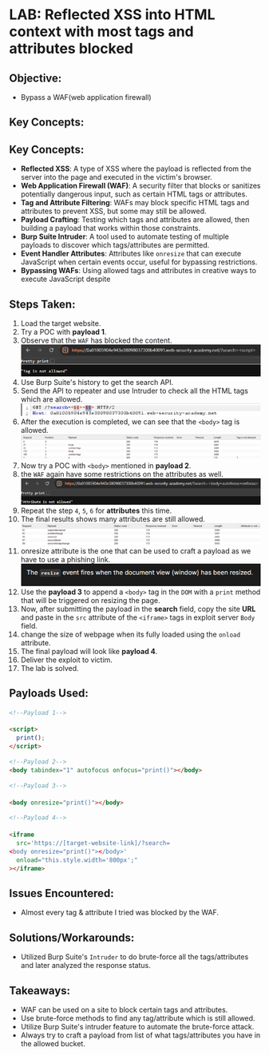 # LAB: Reflected XSS into HTML context with most tags and attributes blocked

## Objective:

- Bypass a WAF(web application firewall)

## Key Concepts:

## Key Concepts:

- **Reflected XSS**: A type of XSS where the payload is reflected from the server into the page and executed in the victim's browser.
- **Web Application Firewall (WAF)**: A security filter that blocks or sanitizes potentially dangerous input, such as certain HTML tags or attributes.
- **Tag and Attribute Filtering**: WAFs may block specific HTML tags and attributes to prevent XSS, but some may still be allowed.
- **Payload Crafting**: Testing which tags and attributes are allowed, then building a payload that works within those constraints.
- **Burp Suite Intruder**: A tool used to automate testing of multiple payloads to discover which tags/attributes are permitted.
- **Event Handler Attributes**: Attributes like `onresize` that can execute JavaScript when certain events occur, useful for bypassing restrictions.
- **Bypassing WAFs**: Using allowed tags and attributes in creative ways to execute JavaScript despite

## Steps Taken:

1. Load the target website.
2. Try a POC with **payload 1**.
3. Observe that the `WAF` has blocked the content.
   ![](./Images/tag%20not%20allowed.png)
4. Use Burp Suite's history to get the search API.
5. Send the API to repeater and use Intruder to check all the HTML tags which are allowed.
   ![](./Images/tag%20sniper%20attack.png)
6. After the execution is completed, we can see that the `<body>` tag is allowed.
   ![](./Images/body%20tag%20allowed.png)
7. Now try a POC with `<body>` mentioned in **payload 2**.
8. the `WAF` again have some restrictions on the attributes as well.
   ![](./Images/attribute%20not%20allowed.png)
9. Repeat the step `4`, `5`, `6` for **attributes** this time.
10. The final results shows many attributes are still allowed.
    ![](./Images/onresize%20tag%20allowed.png)
11. onresize attribute is the one that can be used to craft a payload as we have to use a phishing link.
    ![](./Images/onresize%20attribute%20docs.png)
12. Use the **payload 3** to append a `<body>` tag in the `DOM` with a `print` method that will be triggered on resizing the page.
13. Now, after submitting the payload in the **search** field, copy the site **URL** and paste in the `src` attribute of the `<iframe>` tags in exploit server `Body` field.
14. change the size of webpage when its fully loaded using the `onload` attribute.
15. The final payload will look like **payload 4**.
16. Deliver the exploit to victim.
17. The lab is solved.

## Payloads Used:

```html
<!--Payload 1-->

<script>
  print();
</script>
```

```html
<!--Payload 2-->
<body tabindex="1" autofocus onfocus="print()"></body>
```

```html
<!--Payload 3-->

<body onresize="print()"></body>
```

```html
<!--Payload 4-->

<iframe
  src='https://[target-website-link]/?search=
<body onresize="print()"></body>'
  onload="this.style.width='800px';"
></iframe>
```

## Issues Encountered:

- Almost every tag & attribute I tried was blocked by the WAF.

## Solutions/Workarounds:

- Utilized Burp Suite's `Intruder` to do brute-force all the tags/attributes and later analyzed the response status.

## Takeaways:

- WAF can be used on a site to block certain tags and attributes.
- Use brute-force methods to find any tag/attribute which is still allowed.
- Utilize Burp Suite's intruder feature to automate the brute-force attack.
- Always try to craft a payload from list of what tags/attributes you have in the allowed bucket.
